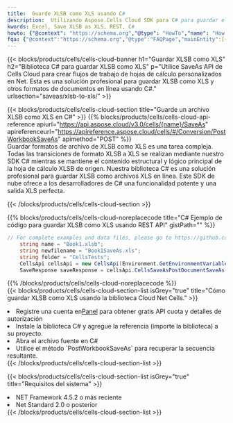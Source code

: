 ```yaml
---
title:  Guarde XLSB como XLS usando C#
description:  Utilizando Aspose.Cells Cloud SDK para C# para guardar el archivo en formato XLSB como archivo en formato XLS.
kwords: Excel, Save XLSB as XLS, REST, C#
howto: {"@context": "https://schema.org","@type": "HowTo","name": "How to save XLSB as XLS using the Cells Cloud Net library.","description": "How to save XLSB as XLS using the Cells Cloud Net library.","image": {"@type": "ImageObject"},"url": "/net/saveas/xlsb-to-xls/","step": [{ "@type": "HowToStep","name": "How to save XLSB as XLS using the Cells Cloud Net library. step 1", "image": {"@type": "ImageObject",},"url": "/net/saveas/xlsb-to-xls/","text": "Register an account at <a href='https://dashboard.aspose.cloud/'>Dashboard</a> to get free API quota & authorization details",},{ "@type": "HowToStep","name": "How to save XLSB as XLS using the Cells Cloud Net library. step 1", "image": {"@type": "ImageObject",},"url": "/net/saveas/xlsb-to-xls/","text": "Install C# library and add the reference (import the library) to your project.",},{ "@type": "HowToStep","name": "How to save XLSB as XLS using the Cells Cloud Net library. step 1", "image": {"@type": "ImageObject",},"url": "/net/saveas/xlsb-to-xls/","text": "Open the source file in C#",},{ "@type": "HowToStep","name": "How to save XLSB as XLS using the Cells Cloud Net library. step 1", "image": {"@type": "ImageObject",},"url": "/net/saveas/xlsb-to-xls/","text": "Use the `PostWorkbookSaveAs` method to retrieve the resulting stream.",}, ],"supply": {"@type": "HowToSupply","name": "document"},"tool": [{"@type": "HowToTool","name": "Visual Studio, Visual Studio Code, Rider"},{"@type": "HowToTool","name": "Aspose Cells"}],"totalTime": "PT6M"}
fqa: {"@context":"https://schema.org","@type":"FAQPage","mainEntity":[{"@type":"Question","name":"Why save file as other formats file in C# using REST API?","acceptedAnswer":{"@type":"Answer","text":"Documents are encoded in many ways, and some files may be incompatible with the software you use. To open and read such files, just save them as appropriate file formats.<br/><ol><li>Install .NET SDK and add the reference (import the library) to your project.</li><li>Open the source file in C# using REST API.</li><li>Call the PostWorkbookSaveAsRequest() method, passing an output filename with required extension.</li><li>Get the result of save as a separate file.</li></ol>"}},{"@type":"Question","name":"What file formats can I save as with your C# library?","acceptedAnswer":{"@type":"Answer","text":"We support a variety of file formats for conversion using .NET library, including XLSX, Excel, xls , PDF, CSV, HTML, Markdown, XML, PNG, JPG, TIFF, Json, TXT and many more."}},{"@type":"Question","name":"What is the maximum allowed file size for conversion using this .NET library?","acceptedAnswer":{"@type":"Answer","text":"There are no file size limits for format conversions using .NET library."}}]}
---
```

{{< blocks/products/cells/cells-cloud-banner h1="Guardar XLSB como XLS" h2="Biblioteca C# para guardar XLSB como XLS" p="Utilice SaveAs API de Cells Cloud para crear flujos de trabajo de hojas de cálculo personalizados en Net. Esta es una solución profesional para guardar XLSB como XLS y otros formatos de documentos en línea usando C#." urlsection="saveas/xlsb-to-xls/" >}}

{{< blocks/products/cells/cells-cloud-section title="Guarde un archivo XLSB como XLS en C#" >}}
{{% blocks/products/cells/cells-cloud-api-reference apiurl="https://api.aspose.cloud/v3.0/cells/{name}/SaveAs" apireferenceurl="https://apireference.aspose.cloud/cells/#/Conversion/PostWorkbookSaveAs" apimethod="POST" %}}
<br/>
Guardar formatos de archivo de XLSB como XLS es una tarea compleja. Todas las transiciones de formato XLSB a XLS se realizan mediante nuestro SDK C# mientras se mantiene el contenido estructural y lógico principal de la hoja de cálculo XLSB de origen. Nuestra biblioteca C# es una solución profesional para guardar XLSB como archivos XLS en línea. Este SDK de nube ofrece a los desarrolladores de C# una funcionalidad potente y una salida XLS perfecta.

{{< /blocks/products/cells/cells-cloud-section >}}

{{% blocks/products/cells/cells-cloud-noreplacecode title="C# Ejemplo de código para guardar XLSB como XLS usando REST API" gistPath="" %}}
  
```cs
// For complete examples and data files, please go to https://github.com/aspose-cells-cloud/aspose-cells-cloud-dotnet/
    string name = "Book1.xlsb";
    string newfilename = "Book1SaveAs.xls";
    string folder = "CellsTests";
    CellsApi cellsApi = new CellsApi(Environment.GetEnvironmentVariable("ProductClientId"), Environment.GetEnvironmentVariable("ProductClientSecret"));
    SaveResponse saveResponse = cellsApi.CellsSaveAsPostDocumentSaveAs(name, null, newfilename, null,null,folder);
```
  
{{% /blocks/products/cells/cells-cloud-noreplacecode %}}
<br/>
{{< blocks/products/cells/cells-cloud-section-list isGrey="true" title="Cómo guardar XLSB como XLS usando la biblioteca Cloud Net Cells." >}}
<li> Registre una cuenta en<a href="https://dashboard.aspose.cloud/">Panel</a> para obtener gratis API cuota y detalles de autorización</li>
<li>Instale la biblioteca C# y agregue la referencia (importe la biblioteca) a su proyecto.</li>
<li>Abra el archivo fuente en C#</li>
<li>Utilice el método `PostWorkbookSaveAs` para recuperar la secuencia resultante.</li>
{{< /blocks/products/cells/cells-cloud-section-list >}}

{{< blocks/products/cells/cells-cloud-section-list isGrey="true" title="Requisitos del sistema" >}}
<li>NET Framework 4.5.2 o más reciente</li>
<li>Net Standard 2.0 o posterior</li>
{{< /blocks/products/cells/cells-cloud-section-list >}}
